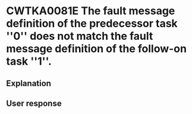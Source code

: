 # CWTKA0081E The fault message definition of the predecessor task ''0''  does not match the fault message definition of the follow-on task ''1''.

## Explanation

## User response